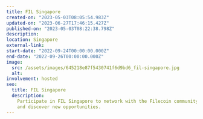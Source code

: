 ```yaml
---
title: FIL Singapore
created-on: "2023-05-03T08:05:54.983Z"
updated-on: "2023-06-27T17:46:15.427Z"
published-on: "2023-05-03T08:22:38.798Z"
description:
location: Singapore
external-link:
start-date: "2022-09-24T00:00:00.000Z"
end-date: "2022-09-26T00:00:00.000Z"
image:
  src: /assets/images/645218e87f5430741f6d9bd6_fil-singapore.jpg
  alt:
involvement: hosted
seo:
  title: FIL Singapore
  description:
    Participate in FIL Singapore to network with the Filecoin community
    and discover new opportunities.
---
```

